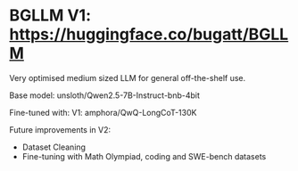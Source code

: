 # BGLLM V1: https://huggingface.co/bugatt/BGLLM
Very optimised medium sized LLM for general off-the-shelf use.

Base model: unsloth/Qwen2.5-7B-Instruct-bnb-4bit

Fine-tuned with:
V1: amphora/QwQ-LongCoT-130K

Future improvements in V2:
- Dataset Cleaning
- Fine-tuning with Math Olympiad, coding and SWE-bench datasets
